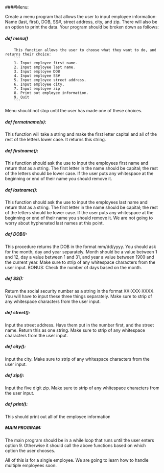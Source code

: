 ####Menu:

Create a menu program that allows the user to input employee information: Name (last, first),  DOB,  SS#, street address, 
city, and zip. There will also be an option to print the data. Your program should be broken down as follows:

##### def menu()

        This function allows the user to choose what they want to do, and returns their choice:
        ```
        1. Input employee first name.
        2. Input employee last name.
        3. Input employee DOB
        4. Input employee SS#
        5. Input employee street address.
        6. Input employee city.
        7. Input employee zip
        8. Print out employee information.
        9. Quit
        ```
        
Menu should not stop until the user has made one of these choices.

##### def formatname(s):
  
This function will take a string and make the first letter capital and all of the rest of the letters lower case. It 
returns this string. 

##### def firstname():

This function should ask the use to input the employees first name and return that as a string. The first letter in the 
name should be capital; the rest of the letters should be lower case. If the user puts any whitespace at the beginning or
end of their name you should remove it.

##### def lastname():

This function should ask the use to input the employees last name and return that as a string. The first letter in the 
name should be capital; the rest of the letters should be lower case. If the user puts any whitespace at the beginning or 
end of their name you should remove it. We are not going to worry about hyphenated last names at this point.


##### def DOB():

This procedure returns the DOB in the format mm/dd/yyyy.  You should ask for the month, day and year separately. Month 
should be a value between 1 and 12, day a value between 1 and 31, and year a value between 1900 and the current year. 
Make sure to strip of any whitespace characters from the user input. BONUS: Check the number of days based on the month.

##### def SS():

Return the social security number as a string in the format XX-XXX-XXXX. You will have to input these three things 
separately. Make sure to strip of any whitespace characters from the user input.


##### def street():

Input the street address. Have them put in the number first, and the street name. Return this as one string.  Make sure 
to strip of any whitespace characters from the user input. 

##### def city():

Input the city. Make sure to strip of any whitespace characters from the user input.

##### def zip():

Input the five digit zip. Make sure to strip of any whitespace characters from the user input.

##### def print():

This should print out all of the employee information 


##### MAIN PROGRAM:

The main program should be in a while loop that runs until the user enters option 9. Otherwise it should call the above functions based on which option the user chooses.




All of this is for a single employee. We are going to learn how to handle multiple employees soon.
